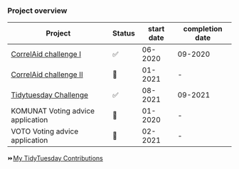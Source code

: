 ### Project overview

|Project       |Status |start date|completion date|
|------        |------ |----------|-------------- |
|[CorrelAid challenge I](https://github.com/CorrelAid/xberlin)|✅ |06-2020| 09-2020|
| [CorrelAid challenge II](https://github.com/anneumann1/berlinbike)|🚧|01-2021| -|
|[Tidytuesday Challenge](https://correlaid.org/blog/potential-political-power/)|✅|08-2021|09-2021|
| KOMUNAT Voting advice application|🚧|01-2020| -|
| VOTO Voting advice application|🚧|02-2021|-|


:fast_forward:[My TidyTuesday Contributions](https://github.com/anneumann1/CorrelAid)

<!--
**anneumann1/anneumann1** is a ✨ _special_ ✨ repository because its `README.md` (this file) appears on your GitHub profile.



#Here are some ideas to get you started:
# Hi there 👋 

# 🔭 I’m currently working on ...
# 🌱 I’m currently learning ...
# 👯 I’m looking to collaborate on ...
# 🤔 I’m looking for help with ...
# 💬 Ask me about ...
# 📫 How to reach me: ...
# 😄 Pronouns: ...
# ⚡ Fun fact: ...

